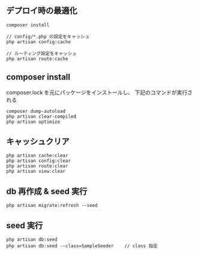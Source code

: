 ## デプロイ時の最適化
```
composer install

// config/*.php の設定をキャッシュ
php artisan config:cache

// ルーティング設定をキャッシュ
php artisan route:cache
```


## composer install
composer.lock を元にパッケージをインストールし、
下記のコマンドが実行される

```
composer dump-autoload
php artisan clear-compiled
php artisan optimize
```


## キャッシュクリア
```
php artisan cache:clear
php artisan config:clear
php artisan route:clear
php artisan view:clear
```


## db 再作成 & seed 実行
```
php artisan migrate:refresh --seed
```


## seed 実行
```
php artisan db:seed
php artisan db:seed --class=SampleSeeder    // class 指定
```
